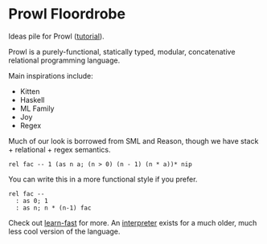 # Prowl Floordrobe
Ideas pile for Prowl ([tutorial](./learn-fast)).

Prowl is a purely-functional, statically typed, modular, concatenative relational programming language. 

Main inspirations include: 
- Kitten
- Haskell
- ML Family
- Joy
- Regex

Much of our look is borrowed from SML and Reason, though we have stack + relational + regex semantics. 
```
rel fac -- 1 (as n a; (n > 0) (n - 1) (n * a))* nip
```
You can write this in a more functional style if you prefer. 
```
rel fac --
  : as 0; 1
  : as n; n * (n-1) fac
```

Check out [learn-fast](./learn-fast) for more. 
An [interpreter](https://github.com/UberPyro/prowl) exists for a much older, much less cool version of the language. 